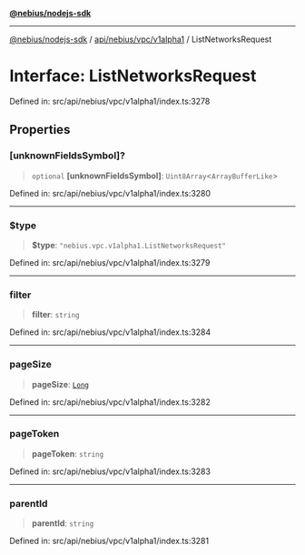 [**@nebius/nodejs-sdk**](../../../../../README.md)

---

[@nebius/nodejs-sdk](../../../../../README.md) / [api/nebius/vpc/v1alpha1](../README.md) / ListNetworksRequest

# Interface: ListNetworksRequest

Defined in: src/api/nebius/vpc/v1alpha1/index.ts:3278

## Properties

### \[unknownFieldsSymbol\]?

> `optional` **\[unknownFieldsSymbol\]**: `Uint8Array`\<`ArrayBufferLike`\>

Defined in: src/api/nebius/vpc/v1alpha1/index.ts:3280

---

### $type

> **$type**: `"nebius.vpc.v1alpha1.ListNetworksRequest"`

Defined in: src/api/nebius/vpc/v1alpha1/index.ts:3279

---

### filter

> **filter**: `string`

Defined in: src/api/nebius/vpc/v1alpha1/index.ts:3284

---

### pageSize

> **pageSize**: [`Long`](../../../../../runtime/protos/core/classes/Long.md)

Defined in: src/api/nebius/vpc/v1alpha1/index.ts:3282

---

### pageToken

> **pageToken**: `string`

Defined in: src/api/nebius/vpc/v1alpha1/index.ts:3283

---

### parentId

> **parentId**: `string`

Defined in: src/api/nebius/vpc/v1alpha1/index.ts:3281
